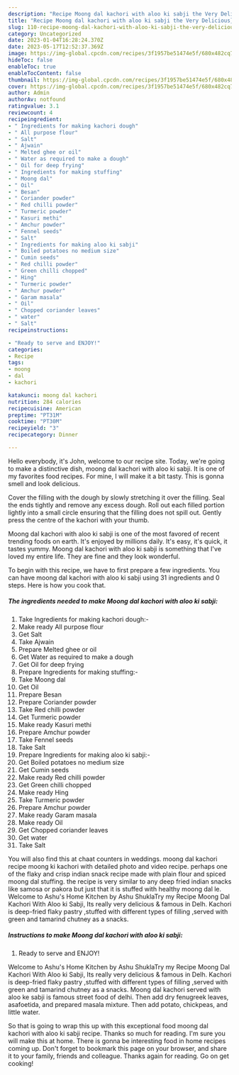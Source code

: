 ```yaml
---
description: "Recipe Moong dal kachori with aloo ki sabji the Very Delicious}"
title: "Recipe Moong dal kachori with aloo ki sabji the Very Delicious}"
slug: 110-recipe-moong-dal-kachori-with-aloo-ki-sabji-the-very-delicious
category: Uncategorized
date: 2023-01-04T16:28:24.370Z
date: 2023-05-17T12:52:37.369Z
image: https://img-global.cpcdn.com/recipes/3f1957be51474e5f/680x482cq70/moong-dal-kachori-with-aloo-ki-sabji-recipe-main-photo.jpg
hideToc: false
enableToc: true
enableTocContent: false
thumbnail: https://img-global.cpcdn.com/recipes/3f1957be51474e5f/680x482cq70/moong-dal-kachori-with-aloo-ki-sabji-recipe-main-photo.jpg
cover: https://img-global.cpcdn.com/recipes/3f1957be51474e5f/680x482cq70/moong-dal-kachori-with-aloo-ki-sabji-recipe-main-photo.jpg
author: Admin
authorAv: notfound
ratingvalue: 3.1
reviewcount: 4
recipeingredient:
- " Ingredients for making kachori dough"
- " All purpose flour"
- " Salt"
- " Ajwain"
- " Melted ghee or oil"
- " Water as required to make a dough"
- " Oil for deep frying"
- " Ingredients for making stuffing"
- " Moong dal"
- " Oil"
- " Besan"
- " Coriander powder"
- " Red chilli powder"
- " Turmeric powder"
- " Kasuri methi"
- " Amchur powder"
- " Fennel seeds"
- " Salt"
- " Ingredients for making aloo ki sabji"
- " Boiled potatoes no medium size"
- " Cumin seeds"
- " Red chilli powder"
- " Green chilli chopped"
- " Hing"
- " Turmeric powder"
- " Amchur powder"
- " Garam masala"
- " Oil"
- " Chopped coriander leaves"
- " water"
- " Salt"
recipeinstructions:

- "Ready to serve and ENJOY!"
categories:
- Recipe
tags:
- moong
- dal
- kachori

katakunci: moong dal kachori 
nutrition: 284 calories
recipecuisine: American
preptime: "PT31M"
cooktime: "PT30M"
recipeyield: "3"
recipecategory: Dinner

---
```



Hello everybody, it's John, welcome to our recipe site. Today, we're going to make a distinctive dish, moong dal kachori with aloo ki sabji. It is one of my favorites food recipes. For mine, I will make it a bit tasty. This is gonna smell and look delicious.

Cover the filling with the dough by slowly stretching it over the filling. Seal the ends tightly and remove any excess dough. Roll out each filled portion lightly into a small circle ensuring that the filling does not spill out. Gently press the centre of the kachori with your thumb.

Moong dal kachori with aloo ki sabji is one of the most favored of recent trending foods on earth. It's enjoyed by millions daily. It's easy, it's quick, it tastes yummy. Moong dal kachori with aloo ki sabji is something that I've loved my entire life. They are fine and they look wonderful.


To begin with this recipe, we have to first prepare a few ingredients. You can have moong dal kachori with aloo ki sabji using 31 ingredients and 0 steps. Here is how you cook that.

<!--inarticleads1-->

##### The ingredients needed to make Moong dal kachori with aloo ki sabji:

1. Take  Ingredients for making kachori dough:-
1. Make ready  All purpose flour
1. Get  Salt
1. Take  Ajwain
1. Prepare  Melted ghee or oil
1. Get  Water as required to make a dough
1. Get  Oil for deep frying
1. Prepare  Ingredients for making stuffing:-
1. Take  Moong dal
1. Get  Oil
1. Prepare  Besan
1. Prepare  Coriander powder
1. Take  Red chilli powder
1. Get  Turmeric powder
1. Make ready  Kasuri methi
1. Prepare  Amchur powder
1. Take  Fennel seeds
1. Take  Salt
1. Prepare  Ingredients for making aloo ki sabji:-
1. Get  Boiled potatoes no medium size
1. Get  Cumin seeds
1. Make ready  Red chilli powder
1. Get  Green chilli chopped
1. Make ready  Hing
1. Take  Turmeric powder
1. Prepare  Amchur powder
1. Make ready  Garam masala
1. Make ready  Oil
1. Get  Chopped coriander leaves
1. Get  water
1. Take  Salt


You will also find this at chaat counters in weddings. moong dal kachori recipe moong ki kachori with detailed photo and video recipe. perhaps one of the flaky and crisp indian snack recipe made with plain flour and spiced moong dal stuffing. the recipe is very similar to any deep fried indian snacks like samosa or pakora but just that it is stuffed with healthy moong dal le. Welcome to Ashu&#39;s Home Kitchen by Ashu ShuklaTry my Recipe Moong Dal Kachori With Aloo ki Sabji, Its really very delicious &amp; famous in Delh. Kachori is deep-fried flaky pastry ,stuffed with different types of filling ,served with green and tamarind chutney as a snacks. 

<!--inarticleads2-->

##### Instructions to make Moong dal kachori with aloo ki sabji:


1. Ready to serve and ENJOY!

Welcome to Ashu&#39;s Home Kitchen by Ashu ShuklaTry my Recipe Moong Dal Kachori With Aloo ki Sabji, Its really very delicious &amp; famous in Delh. Kachori is deep-fried flaky pastry ,stuffed with different types of filling ,served with green and tamarind chutney as a snacks. Moong dal kachori served with aloo ke sabji is famous street food of delhi. Then add dry fenugreek leaves, asafoetida, and prepared masala mixture. Then add potato, chickpeas, and little water. 

So that is going to wrap this up with this exceptional food moong dal kachori with aloo ki sabji recipe. Thanks so much for reading. I'm sure you will make this at home. There is gonna be interesting food in home recipes coming up. Don't forget to bookmark this page on your browser, and share it to your family, friends and colleague. Thanks again for reading. Go on get cooking!
